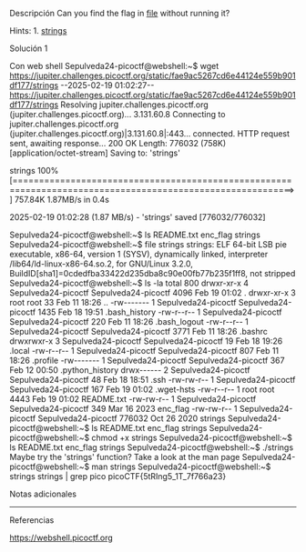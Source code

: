 Descripción
Can you find the flag in [file](https://jupiter.challenges.picoctf.org/static/fae9ac5267cd6e44124e559b901df177/strings) without running it?

Hints:
1.⁠ ⁠[strings](https://linux.die.net/man/1/strings)

Solución 1

Con web shell
Sepulveda24-picoctf@webshell:~$ wget https://jupiter.challenges.picoctf.org/static/fae9ac5267cd6e44124e559b901df177/strings
--2025-02-19 01:02:27--  https://jupiter.challenges.picoctf.org/static/fae9ac5267cd6e44124e559b901df177/strings
Resolving jupiter.challenges.picoctf.org (jupiter.challenges.picoctf.org)... 3.131.60.8
Connecting to jupiter.challenges.picoctf.org (jupiter.challenges.picoctf.org)|3.131.60.8|:443... connected.
HTTP request sent, awaiting response... 200 OK
Length: 776032 (758K) [application/octet-stream]
Saving to: 'strings'

strings                                           100%[===========================================================================================================>] 757.84K  1.87MB/s    in 0.4s    

2025-02-19 01:02:28 (1.87 MB/s) - 'strings' saved [776032/776032]

Sepulveda24-picoctf@webshell:~$ ls
README.txt  enc_flag  strings
Sepulveda24-picoctf@webshell:~$ file strings
strings: ELF 64-bit LSB pie executable, x86-64, version 1 (SYSV), dynamically linked, interpreter /lib64/ld-linux-x86-64.so.2, for GNU/Linux 3.2.0, BuildID[sha1]=0cdedfba33422d235dba8c90e00fb77b235f1ff8, not stripped
Sepulveda24-picoctf@webshell:~$ ls -la
total 800
drwxr-xr-x 4 Sepulveda24-picoctf Sepulveda24-picoctf   4096 Feb 19 01:02 .
drwxr-xr-x 3 root                root                    33 Feb 11 18:26 ..
-rw------- 1 Sepulveda24-picoctf Sepulveda24-picoctf   1435 Feb 18 19:51 .bash_history
-rw-r--r-- 1 Sepulveda24-picoctf Sepulveda24-picoctf    220 Feb 11 18:26 .bash_logout
-rw-r--r-- 1 Sepulveda24-picoctf Sepulveda24-picoctf   3771 Feb 11 18:26 .bashrc
drwxrwxr-x 3 Sepulveda24-picoctf Sepulveda24-picoctf     19 Feb 18 19:26 .local
-rw-r--r-- 1 Sepulveda24-picoctf Sepulveda24-picoctf    807 Feb 11 18:26 .profile
-rw------- 1 Sepulveda24-picoctf Sepulveda24-picoctf    367 Feb 12 00:50 .python_history
drwx------ 2 Sepulveda24-picoctf Sepulveda24-picoctf     48 Feb 18 18:51 .ssh
-rw-rw-r-- 1 Sepulveda24-picoctf Sepulveda24-picoctf    167 Feb 19 01:02 .wget-hsts
-rw-r--r-- 1 root                root                  4443 Feb 19 01:02 README.txt
-rw-rw-r-- 1 Sepulveda24-picoctf Sepulveda24-picoctf    349 Mar 16  2023 enc_flag
-rw-rw-r-- 1 Sepulveda24-picoctf Sepulveda24-picoctf 776032 Oct 26  2020 strings
Sepulveda24-picoctf@webshell:~$ ls
README.txt  enc_flag  strings
Sepulveda24-picoctf@webshell:~$ chmod +x strings
Sepulveda24-picoctf@webshell:~$ ls
README.txt  enc_flag  strings
Sepulveda24-picoctf@webshell:~$ ./strings
Maybe try the 'strings' function? Take a look at the man page
Sepulveda24-picoctf@webshell:~$ man strings
Sepulveda24-picoctf@webshell:~$ strings strings | grep pico
picoCTF{5tRIng5_1T_7f766a23}



Notas adicionales

--------------

Referencias

https://webshell.picoctf.org